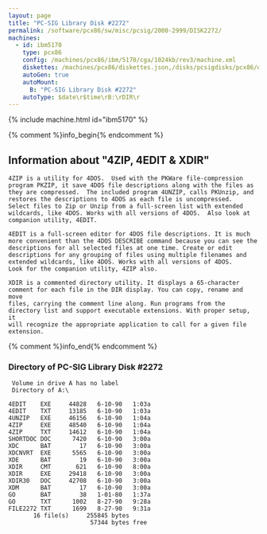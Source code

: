 ```yaml
---
layout: page
title: "PC-SIG Library Disk #2272"
permalink: /software/pcx86/sw/misc/pcsig/2000-2999/DISK2272/
machines:
  - id: ibm5170
    type: pcx86
    config: /machines/pcx86/ibm/5170/cga/1024kb/rev3/machine.xml
    diskettes: /machines/pcx86/diskettes.json,/disks/pcsigdisks/pcx86/diskettes.json
    autoGen: true
    autoMount:
      B: "PC-SIG Library Disk #2272"
    autoType: $date\r$time\rB:\rDIR\r
---
```


{% include machine.html id="ibm5170" %}

{% comment %}info_begin{% endcomment %}

## Information about "4ZIP, 4EDIT & XDIR"

    4ZIP is a utility for 4DOS.  Used with the PKWare file-compression
    program PKZIP, it save 4DOS file descriptions along with the files as
    they are compressed.  The included program 4UNZIP, calls PKUnzip, and
    restores the descriptions to 4DOS as each file is uncompressed.
    Select files to Zip or Unzip from a full-screen list with extended
    wildcards, like 4DOS. Works with all versions of 4DOS.  Also look at
    companion utility, 4EDIT.
    
    4EDIT is a full-screen editor for 4DOS file descriptions. It is much
    more convenient than the 4DOS DESCRIBE command because you can see the
    descriptions for all selected files at one time. Create or edit
    descriptions for any grouping of files using multiple filenames and
    extended wildcards, like 4DOS. Works with all versions of 4DOS.
    Look for the companion utility, 4ZIP also.
    
    XDIR is a commented directory utility. It displays a 65-character
    comment for each file in the DIR display. You can copy, rename and move
    files, carrying the comment line along. Run programs from the
    directory list and support executable extensions. With proper setup, it
    will recognize the appropriate application to call for a given file
    extension.
{% comment %}info_end{% endcomment %}


### Directory of PC-SIG Library Disk #2272

     Volume in drive A has no label
     Directory of A:\

    4EDIT    EXE     44828   6-10-90   1:03a
    4EDIT    TXT     13185   6-10-90   1:03a
    4UNZIP   EXE     46156   6-10-90   1:04a
    4ZIP     EXE     48540   6-10-90   1:04a
    4ZIP     TXT     14612   6-10-90   1:04a
    SHORTDOC DOC      7420   6-10-90   3:00a
    XDC      BAT        17   6-10-90   3:00a
    XDCNVRT  EXE      5565   6-10-90   3:00a
    XDE      BAT        19   6-10-90   3:00a
    XDIR     CMT       621   6-10-90   8:00a
    XDIR     EXE     29418   6-10-90   3:00a
    XDIR30   DOC     42708   6-10-90   3:00a
    XDM      BAT        17   6-10-90   3:00a
    GO       BAT        38   1-01-80   1:37a
    GO       TXT      1002   8-27-90   9:28a
    FILE2272 TXT      1699   8-27-90   9:31a
           16 file(s)     255845 bytes
                           57344 bytes free
